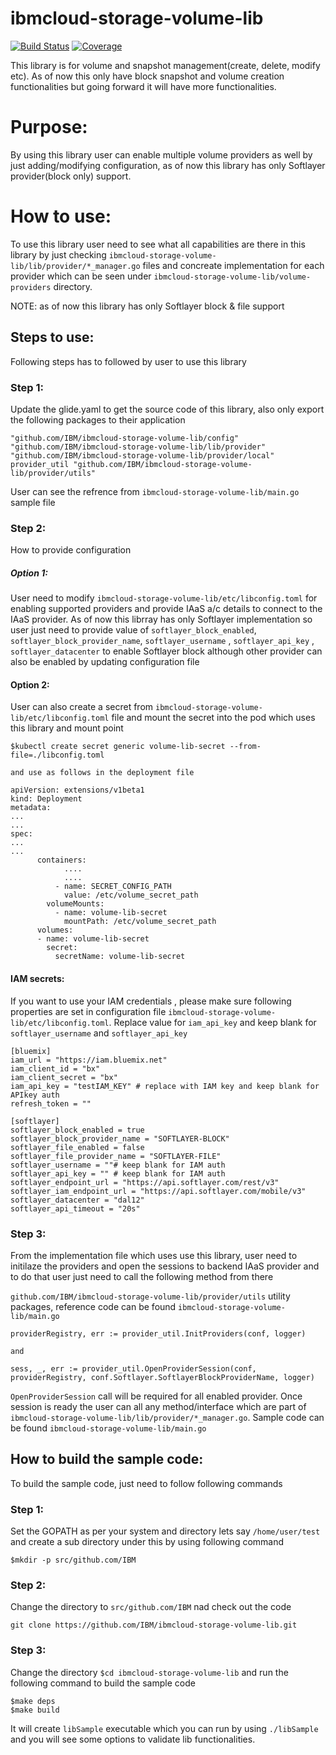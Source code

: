 # ibmcloud-storage-volume-lib

[![Build Status](https://travis-ci.com/IBM/ibmcloud-storage-volume-lib.svg?token=ptbMq1PWtBZJZhvq3cph)](https://travis-ci.com/IBM/ibmcloud-storage-volume-lib)
[![Coverage](https://pages.github.ibm.com/IBM/ibmcloud-storage-volume-lib/coverage/master/badge.svg)](https://pages.github.ibm.com/IBM/ibmcloud-storage-volume-lib/coverage/master/cover.html)

This library is for volume and snapshot management(create, delete, modify etc).
As of now this only have block snapshot and volume creation functionalities but going forward it will have more functionalities.

# Purpose:
By using this library user can enable multiple volume providers as well by just adding/modifying configuration, as of now this library has only Softlayer provider(block only) support.

# How to use:
To use this library user need to see what all capabilities are there in this library by just checking `ibmcloud-storage-volume-lib/lib/provider/*_manager.go` files and concreate implementation for each provider which can be seen under `ibmcloud-storage-volume-lib/volume-providers` directory.

NOTE: as of now this library has only Softlayer block & file support

## Steps to use:
Following steps has to followed by user to use this library
### Step 1:
Update the glide.yaml to get the source code of this library, also only export the following packages to their application

```
"github.com/IBM/ibmcloud-storage-volume-lib/config"
"github.com/IBM/ibmcloud-storage-volume-lib/lib/provider"
"github.com/IBM/ibmcloud-storage-volume-lib/provider/local"
provider_util "github.com/IBM/ibmcloud-storage-volume-lib/provider/utils"
```

User can see the refrence from `ibmcloud-storage-volume-lib/main.go` sample file

### Step 2:
How to provide configuration
##### Option 1:
User need to modify `ibmcloud-storage-volume-lib/etc/libconfig.toml` for enabling supported providers and provide IAaS a/c details to connect to the IAaS provider.
As of now this librray has only Softlayer implementation so user just need to provide value of `softlayer_block_enabled`,  `softlayer_block_provider_name`, `softlayer_username` , `softlayer_api_key` , `softlayer_datacenter` to enable Softlayer block although other provider can also be enabled by updating configuration file

#### Option 2:
User can also create a secret from  `ibmcloud-storage-volume-lib/etc/libconfig.toml` file and mount the secret into the pod which uses this library and mount point

```
$kubectl create secret generic volume-lib-secret --from-file=./libconfig.toml

and use as follows in the deployment file

apiVersion: extensions/v1beta1
kind: Deployment
metadata:
...
...
spec:
...
...
      containers:
			....
			....
          - name: SECRET_CONFIG_PATH
            value: /etc/volume_secret_path
        volumeMounts:
          - name: volume-lib-secret
            mountPath: /etc/volume_secret_path
      volumes:
      - name: volume-lib-secret
        secret:
          secretName: volume-lib-secret
```
#### IAM secrets:
If you want to use your IAM credentials , please make sure following properties are set in configuration file `ibmcloud-storage-volume-lib/etc/libconfig.toml`.  Replace value for `iam_api_key` and keep blank for `softlayer_username` and `softlayer_api_key`

```
[bluemix]
iam_url = "https://iam.bluemix.net"
iam_client_id = "bx"
iam_client_secret = "bx"
iam_api_key = "testIAM_KEY" # replace with IAM key and keep blank for APIkey auth
refresh_token = ""

[softlayer]
softlayer_block_enabled = true
softlayer_block_provider_name = "SOFTLAYER-BLOCK"
softlayer_file_enabled = false
softlayer_file_provider_name = "SOFTLAYER-FILE"
softlayer_username = ""# keep blank for IAM auth
softlayer_api_key = "" # keep blank for IAM auth
softlayer_endpoint_url = "https://api.softlayer.com/rest/v3"
softlayer_iam_endpoint_url = "https://api.softlayer.com/mobile/v3"
softlayer_datacenter = "dal12"
softlayer_api_timeout = "20s"

```


### Step 3:
From the implementation file which uses use this library, user need to initilaze the providers and open the sessions to backend IAaS provider and to do that user just need to call the following method from there

`github.com/IBM/ibmcloud-storage-volume-lib/provider/utils` utility packages, reference code can be found `ibmcloud-storage-volume-lib/main.go`

```
providerRegistry, err := provider_util.InitProviders(conf, logger)

and

sess, _, err := provider_util.OpenProviderSession(conf, providerRegistry, conf.Softlayer.SoftlayerBlockProviderName, logger)
```

`OpenProviderSession` call will be required for all enabled provider.
Once session is ready the user can all any method/interface which are part of `ibmcloud-storage-volume-lib/lib/provider/*_manager.go`. Sample code can be found `ibmcloud-storage-volume-lib/main.go`

## How to build the sample code:
To build the sample code, just need to follow following commands

### Step 1:
Set the GOPATH as per your system and directory lets say `/home/user/test`   and create a sub directory under this by using following command

```
$mkdir -p src/github.com/IBM
```

### Step 2:
Change the directory to `src/github.com/IBM`  nad check out the code
```
git clone https://github.com/IBM/ibmcloud-storage-volume-lib.git
```

### Step 3:
Change the directory `$cd ibmcloud-storage-volume-lib`  and run the following command to build the sample code

```
$make deps
$make build
```

It will create `libSample` executable which you can run by using `./libSample` and you will see some options to validate lib functionalities.
